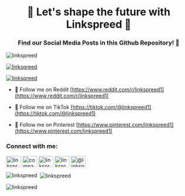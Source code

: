 <h1 align="center">🚀 Let's shape the future with Linkspreed 🧡</h1>
<h3 align="center">Find our Social Media Posts in this Github Repository! 📱</h3>

<p align="left"> <img src="https://komarev.com/ghpvc/?username=linkspreed&label=Profile%20views&color=0e75b6&style=flat" alt="linkspreed" /> </p>

<p align="left"> <a href="https://github.com/ryo-ma/github-profile-trophy"><img src="https://github-profile-trophy.vercel.app/?username=linkspreed" alt="linkspreed" /></a> </p>

<p align="left"> <a href="https://twitter.com/linkspreed" target="blank"><img src="https://img.shields.io/twitter/follow/linkspreed?logo=twitter&style=for-the-badge" alt="linkspreed" /></a> </p>

- 🔭 Follow me on Reddit [https://www.reddit.com/r/linkspreed1](https://www.reddit.com/r/linkspreed1)

- 👯 Follow me on TikTok [https://tiktok.com/@linkspreed1](https://tiktok.com/@linkspreed1)

- 🤝 Follow me on Pinterest [https://www.pinterest.com/linkspreed1](https://www.pinterest.com/linkspreed1)

<h3 align="left">Connect with me:</h3>
<p align="left">
<a href="https://twitter.com/linkspreed" target="blank"><img align="center" src="https://raw.githubusercontent.com/rahuldkjain/github-profile-readme-generator/master/src/images/icons/Social/twitter.svg" alt="linkspreed" height="30" width="40" /></a>
<a href="https://linkedin.com/in/company/linkspreed" target="blank"><img align="center" src="https://raw.githubusercontent.com/rahuldkjain/github-profile-readme-generator/master/src/images/icons/Social/linked-in-alt.svg" alt="company/linkspreed" height="30" width="40" /></a>
<a href="https://fb.com/linkspreed" target="blank"><img align="center" src="https://raw.githubusercontent.com/rahuldkjain/github-profile-readme-generator/master/src/images/icons/Social/facebook.svg" alt="linkspreed" height="30" width="40" /></a>
<a href="https://instagram.com/linkspreed" target="blank"><img align="center" src="https://raw.githubusercontent.com/rahuldkjain/github-profile-readme-generator/master/src/images/icons/Social/instagram.svg" alt="linkspreed" height="30" width="40" /></a>
<a href="https://www.youtube.com/c/@linkspreed" target="blank"><img align="center" src="https://raw.githubusercontent.com/rahuldkjain/github-profile-readme-generator/master/src/images/icons/Social/youtube.svg" alt="@linkspreed" height="30" width="40" /></a>
</p>

<p><img align="left" src="https://github-readme-stats.vercel.app/api/top-langs?username=linkspreed&show_icons=true&locale=en&layout=compact" alt="linkspreed" /></p>

<p>&nbsp;<img align="center" src="https://github-readme-stats.vercel.app/api?username=linkspreed&show_icons=true&locale=en" alt="linkspreed" /></p>

<p><img align="center" src="https://github-readme-streak-stats.herokuapp.com/?user=linkspreed&" alt="linkspreed" /></p>
